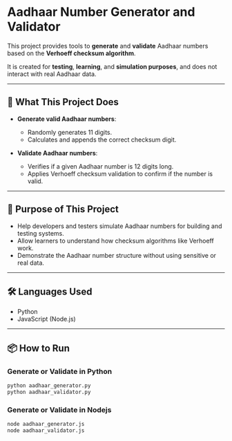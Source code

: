 # Aadhaar Number Generator and Validator

This project provides tools to **generate** and **validate** Aadhaar numbers based on the **Verhoeff checksum algorithm**.

It is created for **testing**, **learning**, and **simulation purposes**, and does not interact with real Aadhaar data.

---

## 🚀 What This Project Does

- **Generate valid Aadhaar numbers**:
  - Randomly generates 11 digits.
  - Calculates and appends the correct checksum digit.

- **Validate Aadhaar numbers**:
  - Verifies if a given Aadhaar number is 12 digits long.
  - Applies Verhoeff checksum validation to confirm if the number is valid.

---

## 🎯 Purpose of This Project

- Help developers and testers simulate Aadhaar numbers for building and testing systems.
- Allow learners to understand how checksum algorithms like Verhoeff work.
- Demonstrate the Aadhaar number structure without using sensitive or real data.

---

## 🛠 Languages Used

- Python
- JavaScript (Node.js)

---

## 📦 How to Run

### Generate or Validate in Python

```bash
python aadhaar_generator.py
python aadhaar_validator.py
```
### Generate or Validate in Nodejs
```bash
node aadhaar_generator.js
node aadhaar_validator.js
```
